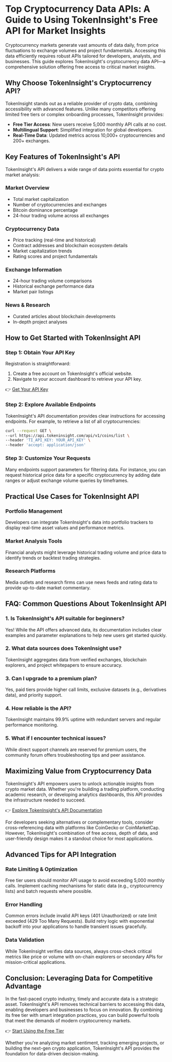 # Top Cryptocurrency Data APIs: A Guide to Using TokenInsight's Free API for Market Insights  

Cryptocurrency markets generate vast amounts of data daily, from price fluctuations to exchange volumes and project fundamentals. Accessing this data efficiently requires robust APIs tailored for developers, analysts, and businesses. This guide explores TokenInsight's cryptocurrency data API—a comprehensive solution offering free access to critical market insights.  

## Why Choose TokenInsight's Cryptocurrency API?  

TokenInsight stands out as a reliable provider of crypto data, combining accessibility with advanced features. Unlike many competitors offering limited free tiers or complex onboarding processes, TokenInsight provides:  

- **Free Tier Access**: New users receive 5,000 monthly API calls at no cost.  
- **Multilingual Support**: Simplified integration for global developers.  
- **Real-Time Data**: Updated metrics across 10,000+ cryptocurrencies and 200+ exchanges.  

## Key Features of TokenInsight's API  

TokenInsight's API delivers a wide range of data points essential for crypto market analysis:  

### Market Overview  
- Total market capitalization  
- Number of cryptocurrencies and exchanges  
- Bitcoin dominance percentage  
- 24-hour trading volume across all exchanges  

### Cryptocurrency Data  
- Price tracking (real-time and historical)  
- Contract addresses and blockchain ecosystem details  
- Market capitalization trends  
- Rating scores and project fundamentals  

### Exchange Information  
- 24-hour trading volume comparisons  
- Historical exchange performance data  
- Market pair listings  

### News & Research  
- Curated articles about blockchain developments  
- In-depth project analyses  

## How to Get Started with TokenInsight API  

### Step 1: Obtain Your API Key  
Registration is straightforward:  
1. Create a free account on TokenInsight's official website.  
2. Navigate to your account dashboard to retrieve your API key.  

👉 [Get Your API Key](https://bit.ly/okx-bonus)  

### Step 2: Explore Available Endpoints  
TokenInsight's API documentation provides clear instructions for accessing endpoints. For example, to retrieve a list of all cryptocurrencies:  

```bash
curl --request GET \
--url https://api.tokeninsight.com/api/v1/coins/list \
--header 'TI_API_KEY: YOUR_API_KEY' \
--header 'accept: application/json'
```  

### Step 3: Customize Your Requests  
Many endpoints support parameters for filtering data. For instance, you can request historical price data for a specific cryptocurrency by adding date ranges or adjust exchange volume queries by timeframes.  

## Practical Use Cases for TokenInsight API  

### Portfolio Management  
Developers can integrate TokenInsight's data into portfolio trackers to display real-time asset values and performance metrics.  

### Market Analysis Tools  
Financial analysts might leverage historical trading volume and price data to identify trends or backtest trading strategies.  

### Research Platforms  
Media outlets and research firms can use news feeds and rating data to provide up-to-date market commentary.  

## FAQ: Common Questions About TokenInsight API  

### 1. **Is TokenInsight's API suitable for beginners?**  
Yes! While the API offers advanced data, its documentation includes clear examples and parameter explanations to help new users get started quickly.  

### 2. **What data sources does TokenInsight use?**  
TokenInsight aggregates data from verified exchanges, blockchain explorers, and project whitepapers to ensure accuracy.  

### 3. **Can I upgrade to a premium plan?**  
Yes, paid tiers provide higher call limits, exclusive datasets (e.g., derivatives data), and priority support.  

### 4. **How reliable is the API?**  
TokenInsight maintains 99.9% uptime with redundant servers and regular performance monitoring.  

### 5. **What if I encounter technical issues?**  
While direct support channels are reserved for premium users, the community forum offers troubleshooting tips and peer assistance.  

## Maximizing Value from Cryptocurrency Data  

TokenInsight's API empowers users to unlock actionable insights from crypto market data. Whether you're building a trading platform, conducting academic research, or developing analytics dashboards, this API provides the infrastructure needed to succeed.  

👉 [Explore TokenInsight's API Documentation](https://bit.ly/okx-bonus)  

For developers seeking alternatives or complementary tools, consider cross-referencing data with platforms like CoinGecko or CoinMarketCap. However, TokenInsight's combination of free access, depth of data, and user-friendly design makes it a standout choice for most applications.  

## Advanced Tips for API Integration  

### Rate Limiting & Optimization  
Free tier users should monitor API usage to avoid exceeding 5,000 monthly calls. Implement caching mechanisms for static data (e.g., cryptocurrency lists) and batch requests where possible.  

### Error Handling  
Common errors include invalid API keys (401 Unauthorized) or rate limit exceeded (429 Too Many Requests). Build retry logic with exponential backoff into your applications to handle transient issues gracefully.  

### Data Validation  
While TokenInsight verifies data sources, always cross-check critical metrics like price or volume with on-chain explorers or secondary APIs for mission-critical applications.  

## Conclusion: Leveraging Data for Competitive Advantage  

In the fast-paced crypto industry, timely and accurate data is a strategic asset. TokenInsight's API removes technical barriers to accessing this data, enabling developers and businesses to focus on innovation. By combining its free tier with smart integration practices, you can build powerful tools that meet the demands of modern cryptocurrency markets.  

👉 [Start Using the Free Tier](https://bit.ly/okx-bonus)  

Whether you're analyzing market sentiment, tracking emerging projects, or building the next-gen crypto application, TokenInsight's API provides the foundation for data-driven decision-making.